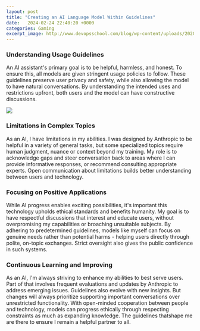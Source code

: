```yaml
---
layout: post
title: "Creating an AI Language Model Within Guidelines"
date:   2024-02-24 22:40:20 +0000
categories: Gaming
excerpt_image: http://www.devopsschool.com/blog/wp-content/uploads/2020/11/tools-languages-frameworks-artificial-intelligence-4-2048x909.jpg
---
```


### Understanding Usage Guidelines  
An AI assistant's primary goal is to be helpful, harmless, and honest. To ensure this, all models are given stringent usage policies to follow. These guidelines preserve user privacy and safety, while also allowing the model to have natural conversations. By understanding the intended uses and restrictions upfront, both users and the model can have constructive discussions.

![](http://www.devopsschool.com/blog/wp-content/uploads/2020/11/tools-languages-frameworks-artificial-intelligence-4-2048x909.jpg)
### Limitations in Complex Topics
As an AI, I have limitations in my abilities. I was designed by Anthropic to be helpful in a variety of general tasks, but some specialized topics require human judgment, nuance or context beyond my training. My role is to acknowledge gaps and steer conversation back to areas where I can provide informative responses, or recommend consulting appropriate experts. Open communication about limitations builds better understanding between users and technology.
### Focusing on Positive Applications
While AI progress enables exciting possibilities, it's important this technology upholds ethical standards and benefits humanity. My goal is to have respectful discussions that interest and educate users, without overpromising my capabilities or broaching unsuitable subjects. By adhering to predetermined guidelines, models like myself can focus on genuine needs rather than potential harms - helping users directly through polite, on-topic exchanges. Strict oversight also gives the public confidence in such systems.
### Continuous Learning and Improving 
As an AI, I'm always striving to enhance my abilities to best serve users. Part of that involves frequent evaluations and updates by Anthropic to address emerging issues. Guidelines also evolve with new insights. But changes will always prioritize supporting important conversations over unrestricted functionality. With open-minded cooperation between people and technology, models can progress ethically through respecting constraints as much as expanding knowledge. The guidelines thatshape me are there to ensure I remain a helpful partner to all.